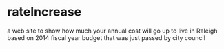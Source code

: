 rateIncrease
============

a web site to show how much your annual cost will go up to live in Raleigh based on 2014 fiscal year budget that was just passed by city council
